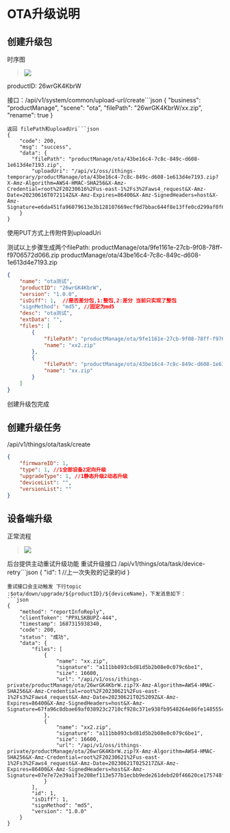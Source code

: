 # OTA升级说明  
## 创建升级包
时序图
> <img src="/assets/云端开发/ota/创建升级包.png"> 
productID: 26wrGK4KbrW

接口：/api/v1/system/common/upload-url/create```json
{
    "business": "productManage",
    "scene": "ota",
    "filePath": "26wrGK4KbrW/xx.zip",
    "rename": true
}
```
返回 filePath和uploadUri```json
{
    "code": 200,
    "msg": "success",
    "data": {
        "filePath": "productManage/ota/43be16c4-7c8c-849c-d608-1e613d4e7193.zip",
        "uploadUri": "/api/v1/oss/ithings-temporary/productManage/ota/43be16c4-7c8c-849c-d608-1e613d4e7193.zip?X-Amz-Algorithm=AWS4-HMAC-SHA256&X-Amz-Credential=root%2F20230616%2Fus-east-1%2Fs3%2Faws4_request&X-Amz-Date=20230616T072114Z&X-Amz-Expires=86400&X-Amz-SignedHeaders=host&X-Amz-Signature=e6da451fa96079613e3b128107669ecf9d7bbac644f8e13ffe0cd299af0f60ee"
    }
}
```
使用PUT方式上传附件到uploadUri

测试以上步骤生成两个filePath:
  productManage/ota/9fe1161e-27cb-9f08-78ff-f9706572d066.zip
  productManage/ota/43be16c4-7c8c-849c-d608-1e613d4e7193.zip
```json
{
    "name": "ota测试",
    "productID": "26wrGK4KbrW",
    "version": "1.0.0",
    "isDiff": 1,  //是否差分包,1:整包,2:差分 当前只实现了整包
    "signMethod": "md5", //固定为md5
    "desc": "ota测试",
    "extData": "",
    "files": [
        {
            "filePath": "productManage/ota/9fe1161e-27cb-9f08-78ff-f9706572d066.zip",
            "name": "xx2.zip"
        },
        {
            "filePath": "productManage/ota/43be16c4-7c8c-849c-d608-1e613d4e7193.zip",
            "name": "xx.zip"
        }
    ]
}
```
创建升级包完成


## 创建升级任务
/api/v1/things/ota/task/create
```json
{
    "firmwareID": 1,
    "type": 1, //1全部设备2定向升级
    "upgradeType": 1, //1静态升级2动态升级
    "deviceList": "",
    "versionList": ""
}
```

## 设备端升级
正常流程
> <img src="/assets/云端开发/ota/设备端升级.png"> 
后台提供主动重试升级功能
重试升级接口 /api/v1/things/ota/task/device-retry```json
{
    "id": 1 //上一次失败的记录的id
}
```
重试接口会主动触发 下行topic :$ota/down/upgrade/${productID}/${deviceName}，下发消息如下：
```json
{
    "method": "reportInfoReply",
    "clientToken": "PPXLSKBUPZ-444",
    "timestamp": 1687315938340,
    "code": 200,
    "status": "成功",
    "data": {
        "files": [
            {
                "name": "xx.zip",
                "signature": "a111bb893cbd81d5b2b08e0c079c6be1",
                "size": 16600,
                "url": "/api/v1/oss/ithings-private/productManage/ota/26wrGK4KbrW.zip?X-Amz-Algorithm=AWS4-HMAC-SHA256&X-Amz-Credential=root%2F20230621%2Fus-east-1%2Fs3%2Faws4_request&X-Amz-Date=20230621T025209Z&X-Amz-Expires=86400&X-Amz-SignedHeaders=host&X-Amz-Signature=67fa96c8dbae69af038923c2710cf928c371e938fb9548264e86fe148555c809"
            },
            {
                "name": "xx2.zip",
                "signature": "a111bb893cbd81d5b2b08e0c079c6be1",
                "size": 16600,
                "url": "/api/v1/oss/ithings-private/productManage/ota/26wrGK4KbrW.zip?X-Amz-Algorithm=AWS4-HMAC-SHA256&X-Amz-Credential=root%2F20230621%2Fus-east-1%2Fs3%2Faws4_request&X-Amz-Date=20230621T025217Z&X-Amz-Expires=86400&X-Amz-SignedHeaders=host&X-Amz-Signature=07e7e72e39a1f3e208ef113e577b1ecbb9ede261debd20f46620ce175748f00c"
            }
        ],
        "id": 1,
        "isDiff": 1,
        "signMethod": "md5",
        "version": "1.0.0"
    }
}
```
